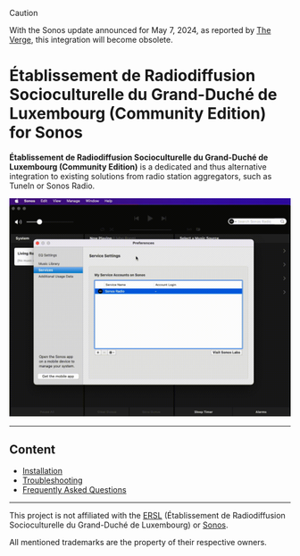 > [!CAUTION]
> With the Sonos update announced for May 7, 2024, as reported by <a href="https://www.theverge.com/2024/4/10/24125866/sonos-new-app-features">The Verge</a>, this integration will become obsolete.

# Établissement de Radiodiffusion Socioculturelle du Grand-Duché de Luxembourg (Community Edition) for Sonos

**Établissement de Radiodiffusion Socioculturelle du Grand-Duché de Luxembourg (Community Edition)** is a dedicated and thus alternative integration to existing solutions from radio station aggregators, such as TuneIn or Sonos Radio.

<img src="https://raw.githubusercontent.com/public-broadcasting/etablissement-de-radiodiffusion-socioculturelle-du-grand-duche-de-luxembourg-community-edition-for-s/main/img/etablissement-de-radiodiffusion-socioculturelle-du-grand-duche-de-luxembourg-community-edition-for-s-demo.gif">

---

## Content

- [Installation](https://github.com/public-broadcasting/etablissement-de-radiodiffusion-socioculturelle-du-grand-duche-de-luxembourg-community-edition-for-s/wiki#installation)
- [Troubleshooting](https://github.com/public-broadcasting/etablissement-de-radiodiffusion-socioculturelle-du-grand-duche-de-luxembourg-community-edition-for-s/wiki#troubleshooting)
- [Frequently Asked Questions](https://github.com/public-broadcasting/etablissement-de-radiodiffusion-socioculturelle-du-grand-duche-de-luxembourg-community-edition-for-s/wiki#frequently-asked-questions)

---

This project is not affiliated with the <a href="https://www.100komma7.lu/gouvernance">ERSL</a> (Établissement de Radiodiffusion Socioculturelle du Grand-Duché de Luxembourg) or <a href="https://www.sonos.com/">Sonos</a>.

All mentioned trademarks are the property of their respective owners.
